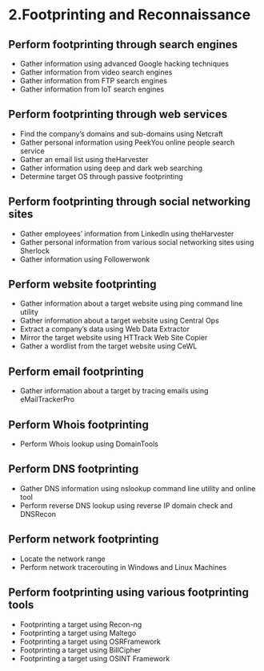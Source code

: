 # 2.Footprinting and Reconnaissance

## Perform footprinting through search engines

- Gather information using advanced Google hacking techniques
- Gather information from video search engines
- Gather information from FTP search engines
- Gather information from IoT search engines

## Perform footprinting through web services
- Find the company’s domains and sub-domains using Netcraft
- Gather personal information using PeekYou online people search service
- Gather an email list using theHarvester
- Gather information using deep and dark web searching
- Determine target OS through passive footprinting

## Perform footprinting through social networking sites
- Gather employees’ information from LinkedIn using theHarvester
- Gather personal information from various social networking sites using Sherlock
- Gather information using Followerwonk

## Perform website footprinting
- Gather information about a target website using ping command line utility
- Gather information about a target website using Central Ops
- Extract a company’s data using Web Data Extractor
- Mirror the target website using HTTrack Web Site Copier
- Gather a wordlist from the target website using CeWL

## Perform email footprinting
- Gather information about a target by tracing emails using eMailTrackerPro

## Perform Whois footprinting
- Perform Whois lookup using DomainTools

## Perform DNS footprinting
- Gather DNS information using nslookup command line utility and online tool
- Perform reverse DNS lookup using reverse IP domain check and DNSRecon

## Perform network footprinting
- Locate the network range
- Perform network tracerouting in Windows and Linux Machines

## Perform footprinting using various footprinting tools
- Footprinting a target using Recon-ng
- Footprinting a target using Maltego
- Footprinting a target using OSRFramework
- Footprinting a target using BillCipher
- Footprinting a target using OSINT Framework

